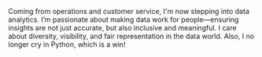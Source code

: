 Coming from operations and customer service, I'm now stepping into data analytics. I’m passionate about making data work for people—ensuring insights are not just accurate, but also inclusive and meaningful. I care about diversity, visibility, and fair representation in the data world. Also, I no longer cry in Python, which is a win!



